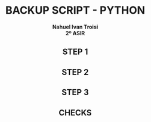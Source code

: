 <center>

# BACKUP SCRIPT - PYTHON

**Nahuel Ivan Troisi** <br> **2º ASIR**

## STEP 1

## STEP 2

## STEP 3

## CHECKS